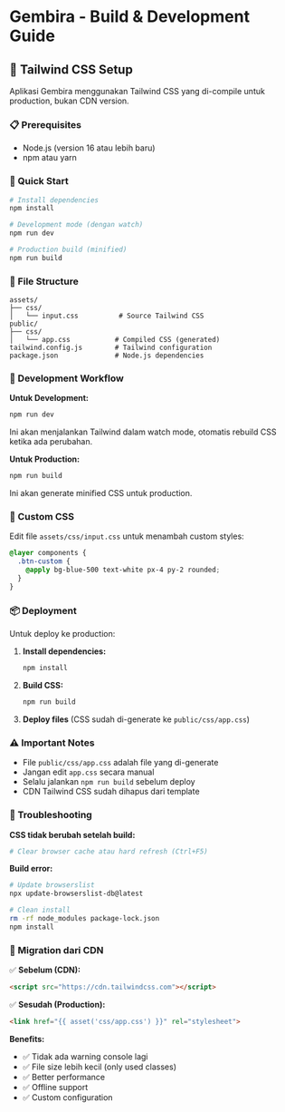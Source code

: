 # Gembira - Build & Development Guide

## 🎨 Tailwind CSS Setup

Aplikasi Gembira menggunakan Tailwind CSS yang di-compile untuk production, bukan CDN version.

### 📋 Prerequisites

- Node.js (version 16 atau lebih baru)
- npm atau yarn

### 🚀 Quick Start

```bash
# Install dependencies
npm install

# Development mode (dengan watch)
npm run dev

# Production build (minified)
npm run build
```

### 📁 File Structure

```
assets/
├── css/
│   └── input.css          # Source Tailwind CSS
public/
├── css/
│   └── app.css           # Compiled CSS (generated)
tailwind.config.js        # Tailwind configuration
package.json              # Node.js dependencies
```

### 🔧 Development Workflow

**Untuk Development:**
```bash
npm run dev
```
Ini akan menjalankan Tailwind dalam watch mode, otomatis rebuild CSS ketika ada perubahan.

**Untuk Production:**
```bash
npm run build
```
Ini akan generate minified CSS untuk production.

### 🎨 Custom CSS

Edit file `assets/css/input.css` untuk menambah custom styles:

```css
@layer components {
  .btn-custom {
    @apply bg-blue-500 text-white px-4 py-2 rounded;
  }
}
```

### 📦 Deployment

Untuk deploy ke production:

1. **Install dependencies:**
   ```bash
   npm install
   ```

2. **Build CSS:**
   ```bash
   npm run build
   ```

3. **Deploy files** (CSS sudah di-generate ke `public/css/app.css`)

### ⚠️ Important Notes

- File `public/css/app.css` adalah file yang di-generate
- Jangan edit `app.css` secara manual
- Selalu jalankan `npm run build` sebelum deploy
- CDN Tailwind CSS sudah dihapus dari template

### 🐛 Troubleshooting

**CSS tidak berubah setelah build:**
```bash
# Clear browser cache atau hard refresh (Ctrl+F5)
```

**Build error:**
```bash
# Update browserslist
npx update-browserslist-db@latest

# Clean install
rm -rf node_modules package-lock.json
npm install
```

### 📝 Migration dari CDN

✅ **Sebelum (CDN):**
```html
<script src="https://cdn.tailwindcss.com"></script>
```

✅ **Sesudah (Production):**
```html
<link href="{{ asset('css/app.css') }}" rel="stylesheet">
```

**Benefits:**
- ✅ Tidak ada warning console lagi
- ✅ File size lebih kecil (only used classes)
- ✅ Better performance
- ✅ Offline support
- ✅ Custom configuration